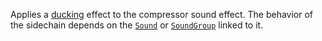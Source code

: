 Applies a
[ducking](https://create.roblox.com/docs/https://en.wikipedia.org/wiki/Ducking)
effect to the compressor sound effect. The behavior of the sidechain
depends on the [`Sound`](https://create.roblox.com/docs/reference/engine/classes/Sound) or [`SoundGroup`](https://create.roblox.com/docs/reference/engine/classes/SoundGroup) linked to it.